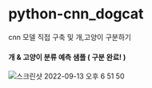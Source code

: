 # python-cnn_dogcat
cnn 모델 직접 구축 및 개,고양이 구분하기

#### 개 & 고양이 분류 예측 샘플 ( 구분 완료! )

![스크린샷 2022-09-13 오후 6 51 50](https://user-images.githubusercontent.com/45490440/189871249-ad2b7448-27e2-42f2-aec4-cf928cc5a0ab.png)
